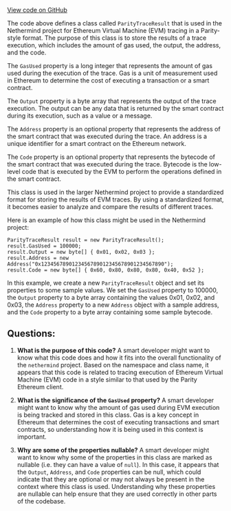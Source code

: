 [View code on GitHub](https://github.com/nethermindeth/nethermind/Nethermind.Evm/Tracing/ParityStyle/ParityResult.cs)

The code above defines a class called `ParityTraceResult` that is used in the Nethermind project for Ethereum Virtual Machine (EVM) tracing in a Parity-style format. The purpose of this class is to store the results of a trace execution, which includes the amount of gas used, the output, the address, and the code. 

The `GasUsed` property is a long integer that represents the amount of gas used during the execution of the trace. Gas is a unit of measurement used in Ethereum to determine the cost of executing a transaction or a smart contract. 

The `Output` property is a byte array that represents the output of the trace execution. The output can be any data that is returned by the smart contract during its execution, such as a value or a message.

The `Address` property is an optional property that represents the address of the smart contract that was executed during the trace. An address is a unique identifier for a smart contract on the Ethereum network.

The `Code` property is an optional property that represents the bytecode of the smart contract that was executed during the trace. Bytecode is the low-level code that is executed by the EVM to perform the operations defined in the smart contract.

This class is used in the larger Nethermind project to provide a standardized format for storing the results of EVM traces. By using a standardized format, it becomes easier to analyze and compare the results of different traces. 

Here is an example of how this class might be used in the Nethermind project:

```
ParityTraceResult result = new ParityTraceResult();
result.GasUsed = 100000;
result.Output = new byte[] { 0x01, 0x02, 0x03 };
result.Address = new Address("0x1234567890123456789012345678901234567890");
result.Code = new byte[] { 0x60, 0x80, 0x80, 0x80, 0x40, 0x52 };
```

In this example, we create a new `ParityTraceResult` object and set its properties to some sample values. We set the `GasUsed` property to 100000, the `Output` property to a byte array containing the values 0x01, 0x02, and 0x03, the `Address` property to a new `Address` object with a sample address, and the `Code` property to a byte array containing some sample bytecode.
## Questions: 
 1. **What is the purpose of this code?** 
A smart developer might want to know what this code does and how it fits into the overall functionality of the `nethermind` project. Based on the namespace and class name, it appears that this code is related to tracing execution of Ethereum Virtual Machine (EVM) code in a style similar to that used by the Parity Ethereum client.

2. **What is the significance of the `GasUsed` property?** 
A smart developer might want to know why the amount of gas used during EVM execution is being tracked and stored in this class. Gas is a key concept in Ethereum that determines the cost of executing transactions and smart contracts, so understanding how it is being used in this context is important.

3. **Why are some of the properties nullable?** 
A smart developer might want to know why some of the properties in this class are marked as nullable (i.e. they can have a value of `null`). In this case, it appears that the `Output`, `Address`, and `Code` properties can be null, which could indicate that they are optional or may not always be present in the context where this class is used. Understanding why these properties are nullable can help ensure that they are used correctly in other parts of the codebase.